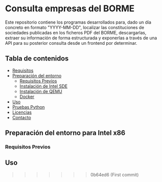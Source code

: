 # Consulta empresas del BORME

Este repositorio contiene los programas desarrollados para, dado un día concreto en formato "YYYY-MM-DD", localizar las constituciones de sociedades publicadas en los ficheros PDF del BORME, descargarlas, extraer su información de forma estructurada y exponerlas a través de una API para su posterior consulta desde un frontend por determinar.

## Tabla de contenidos

- [Requisitos](#requisitos)
- [Preparación del entorno](#preparación-del-entorno)
  - [Requisitos Previos](#requisitos-previos)
  - [Instalación de Intel SDE](#instalación-de-intel-sde)
  - [Instalación de QEMU](#instalación-de-qemu)
  - [Docker](#docker)
- [Uso](#uso)
- [Pruebas Python](#pruebas-python)
- [Licencias](#licencias)
- [Contacto](#contacto)


## Preparación del entorno para Intel x86

### Requisitos Previos




## Uso

>>>>>>> 0b64ed6 (First commit)
